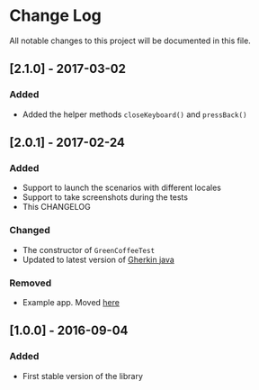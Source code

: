 # Change Log
All notable changes to this project will be documented in this file.

## [2.1.0] - 2017-03-02
### Added
- Added the helper methods `closeKeyboard()` and `pressBack()`

## [2.0.1] - 2017-02-24
### Added
- Support to launch the scenarios with different locales
- Support to take screenshots during the tests
- This CHANGELOG

### Changed
- The constructor of `GreenCoffeeTest`
- Updated to latest version of [Gherkin java](https://github.com/cucumber/gherkin-java)

### Removed
- Example app. Moved [here](https://github.com/vndly/green-coffee-example)

## [1.0.0] - 2016-09-04
### Added
- First stable version of the library